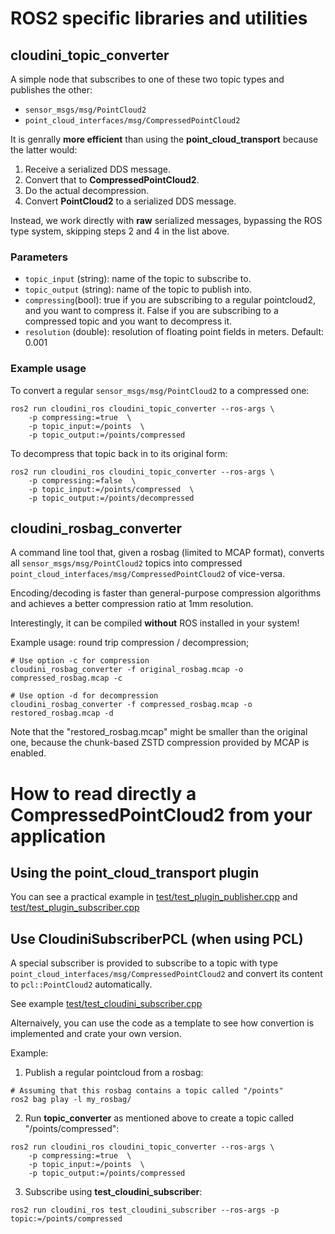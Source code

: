 # ROS2 specific libraries and utilities

## cloudini_topic_converter

A simple node that subscribes to one of these two topic types and publishes the other:

- `sensor_msgs/msg/PointCloud2`
- `point_cloud_interfaces/msg/CompressedPointCloud2`

It is genrally **more efficient** than using the **point_cloud_transport** because the latter would:

1. Receive a serialized DDS message.
2. Convert that to **CompressedPointCloud2**.
3. Do the actual decompression.
4. Convert **PointCloud2** to a serialized DDS message.

Instead, we work directly with **raw** serialized messages, bypassing the ROS type system, skipping steps 2 and 4 in the list above.

### Parameters

- `topic_input` (string): name of the topic to subscribe to.
- `topic_output` (string): name of the topic to publish into.
- `compressing`(bool): true if you are subscribing to a regular pointcloud2, and you want to compress it.
  False if you are subscribing to a compressed topic and you want to decompress it.
- `resolution` (double): resolution of floating point fields in meters. Default: 0.001

### Example usage

To convert a regular `sensor_msgs/msg/PointCloud2` to a compressed one:

```
ros2 run cloudini_ros cloudini_topic_converter --ros-args \
    -p compressing:=true  \
    -p topic_input:=/points  \
    -p topic_output:=/points/compressed
```

To decompress that topic back in to its original form:

```
ros2 run cloudini_ros cloudini_topic_converter --ros-args \
    -p compressing:=false  \
    -p topic_input:=/points/compressed  \
    -p topic_output:=/points/decompressed
```

## cloudini_rosbag_converter

A command line tool that, given a rosbag (limited to MCAP format), converts
 all `sensor_msgs/msg/PointCloud2` topics into compressed `point_cloud_interfaces/msg/CompressedPointCloud2` of vice-versa.

Encoding/decoding is faster than general-purpose compression algorithms and achieves a better compression ratio at 1mm resolution.

Interestingly, it can be compiled **without** ROS installed in your system!

Example usage: round trip compression / decompression;

```
# Use option -c for compression
cloudini_rosbag_converter -f original_rosbag.mcap -o compressed_rosbag.mcap -c

# Use option -d for decompression
cloudini_rosbag_converter -f compressed_rosbag.mcap -o restored_rosbag.mcap -d
```

Note that the "restored_rosbag.mcap" might be smaller than the original one, because the chunk-based ZSTD compression provided
by MCAP is enabled.


# How to read directly a CompressedPointCloud2 from your application

## Using the point_cloud_transport plugin

You can see a practical example in [test/test_plugin_publisher.cpp](test/test_plugin_publisher.cpp) and [test/test_plugin_subscriber.cpp](test/test_plugin_subscriber.cpp)

## Use CloudiniSubscriberPCL (when using PCL)

A special subscriber is provided to subscribe to a topic with type `point_cloud_interfaces/msg/CompressedPointCloud2` and convert
its content to `pcl::PointCloud2` automatically.

See example [test/test_cloudini_subscriber.cpp](test/test_cloudini_subscriber.cpp)

Alternaively, you can use the code as a template to see how convertion is implemented and crate your own version.

Example:

1. Publish a regular pointcloud from a rosbag:

```
# Assuming that this rosbag contains a topic called "/points"
ros2 bag play -l my_rosbag/
```

2. Run **topic_converter** as mentioned above to create a topic called "/points/compressed":

```
ros2 run cloudini_ros cloudini_topic_converter --ros-args \
    -p compressing:=true  \
    -p topic_input:=/points  \
    -p topic_output:=/points/compressed
```

3. Subscribe using **test_cloudini_subscriber**:

```
ros2 run cloudini_ros test_cloudini_subscriber --ros-args -p topic:=/points/compressed
```
